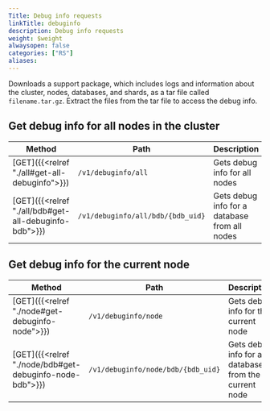 ```yaml
---
Title: Debug info requests
linkTitle: debuginfo
description: Debug info requests
weight: $weight
alwaysopen: false
categories: ["RS"]
aliases: 
---
```


Downloads a support package, which includes logs and information about the cluster, nodes, databases, and shards, as a tar file called `filename.tar.gz`. Extract the files from the tar file to access the debug info.

## Get debug info for all nodes in the cluster

| Method | Path | Description |
|--------|------|-------------|
| [GET]({{<relref "./all#get-all-debuginfo">}}) | `/v1/debuginfo/all` | Gets debug info for all nodes |
| [GET]({{<relref "./all/bdb#get-all-debuginfo-bdb">}}) | `/v1/debuginfo/all/bdb/{bdb_uid}` | Gets debug info for a database from all nodes |

## Get debug info for the current node

| Method | Path | Description |
|--------|------|-------------|
| [GET]({{<relref "./node#get-debuginfo-node">}}) | `/v1/debuginfo/node` | Gets debug info for the current node |
| [GET]({{<relref "./node/bdb#get-debuginfo-node-bdb">}}) | `/v1/debuginfo/node/bdb/{bdb_uid}` | Gets debug info for a database from the current node |
